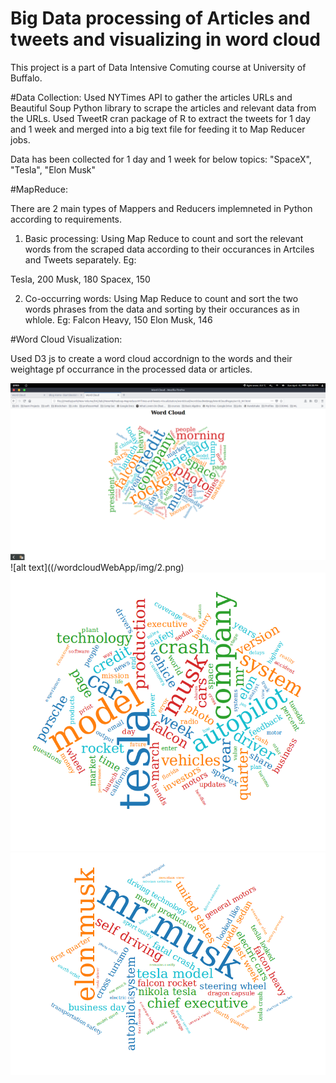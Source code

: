 # Big Data processing of Articles and tweets and visualizing in word cloud

This project is a part of Data Intensive Comuting course at University of Buffalo.

#Data Collection:
Used NYTimes API to gather the articles URLs and Beautiful Soup Python library to scrape the articles and relevant data from the URLs.
Used TweetR cran package of R to extract the tweets for 1 day and 1 week and merged into a big text file for feeding it to Map Reducer jobs.

Data has been collected for 1 day and 1 week for below topics:
        "SpaceX", "Tesla", "Elon Musk"

#MapReduce:

There are 2 main types of Mappers and Reducers implemneted in Python according to requirements.
1) Basic processing: Using Map Reduce to count and sort the relevant words from the scraped data according to their occurances in Artciles and Tweets separately.
Eg:

Tesla, 200
Musk, 180
Spacex, 150

2) Co-occurring words: Using Map Reduce to count and sort the two words phrases from the data and sorting by their occurances as in whlole.
Eg:
Falcon Heavy, 150
Elon Musk, 146


#Word Cloud Visualization:

Used D3 js to create a word cloud accordnign to the words and their weightage pf occurrance in the processed data or articles.

![alt text](/wordcloudWebApp/img/1.png)
![alt text]((/wordcloudWebApp/img/2.png)
![alt text](/wordcloudWebApp/img/3.png)
![alt text](/wordcloudWebApp/img/4.png)



































